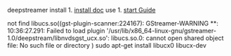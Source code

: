 deepstreamer
install
    1. [install doc](https://docs.nvidia.com/metropolis/deepstream/dev-guide/text/DS_Installation.html#dgpu-setup-for-ubuntu)
use 
    1. [start Guide](https://docs.nvidia.com/metropolis/deepstream/dev-guide/text/DS_Quickstart.html)

not find libucs.so((gst-plugin-scanner:224167): GStreamer-WARNING **: 10:36:27.291: Failed to load plugin '/usr/lib/x86_64-linux-gnu/gstreamer-1.0/deepstream/libnvdsgst_ucx.so': libucs.so.0: cannot open shared object file: No such file or directory
)
sudo apt-get install libucx0 libucx-dev
